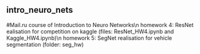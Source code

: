## intro_neuro_nets
#Mail.ru course of Introduction to Neuro Networks\n 
homework 4: ResNet ealisation for competition on kaggle (files: ResNet_HW4.ipynb and Kaggle_HW4.ipynb)\n
homework 5: SegNet realisation for vehicle segmentation (folder: seg_hw)
